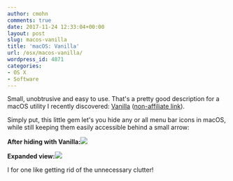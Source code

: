 ```yaml
---
author: cmohn
comments: true
date: 2017-11-24 12:33:04+00:00
layout: post
slug: macos-vanilla
title: 'macOS: Vanilla'
url: /osx/macos-vanilla/
wordpress_id: 4871
categories:
- OS X
- Software
---
```


Small, unobtrusive and easy to use. That's a pretty good description for a macOS utility I recently discovered: [Vanilla](http://vanilla.wolves.fm/r/SyU119Hlz) ([non-affiliate link](http://matthewpalmer.net/vanilla/)).

Simply put, this little gem let's you hide any or all menu bar icons in macOS, while still keeping them easily accessible behind a small arrow:

**After hiding with Vanilla:![](/img/Screenshot-2017-11-24-13.26.30-644x48.png)**



**Expanded view:**![](/img/Screenshot-2017-11-24-13.27.14-644x48.png)



I for one like getting rid of the unnecessary clutter!
